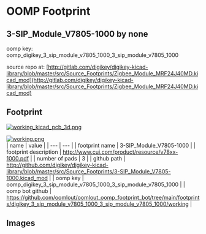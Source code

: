 # OOMP Footprint  
## 3-SIP_Module_V7805-1000  by none  
  
oomp key: oomp_digikey_3_sip_module_v7805_1000_3_sip_module_v7805_1000  
  
source repo at: [http://gitlab.com/digikey/digikey-kicad-library/blob/master/src/Source_Footprints/Zigbee_Module_MRF24J40MD.kicad_mod](http://gitlab.com/digikey/digikey-kicad-library/blob/master/src/Source_Footprints/Zigbee_Module_MRF24J40MD.kicad_mod)  
## Footprint  
  
[![working_kicad_pcb_3d.png](working_kicad_pcb_3d_600.png)](working_kicad_pcb_3d.png)  
  
[![working.png](working_600.png)](working.png)  
| name | value | 
| --- | --- | 
| footprint name | 3-SIP_Module_V7805-1000 | 
| footprint description | http://www.cui.com/product/resource/v78xx-1000.pdf | 
| number of pads | 3 | 
| github path | http://github.com/digikey/digikey-kicad-library/blob/master/src/Source_Footprints/3-SIP_Module_V7805-1000.kicad_mod | 
| oomp key | oomp_digikey_3_sip_module_v7805_1000_3_sip_module_v7805_1000 | 
| oomp bot github | https://github.com/oomlout/oomlout_oomp_footprint_bot/tree/main/footprints/digikey_3_sip_module_v7805_1000_3_sip_module_v7805_1000/working | 
## Images  
